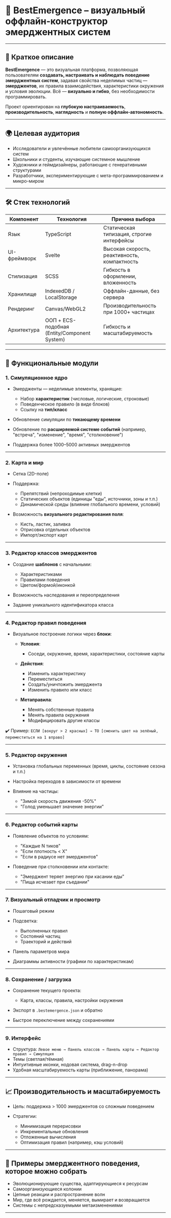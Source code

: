 # 🧠 **BestEmergence** – визуальный оффлайн-конструктор эмерджентных систем

---

## 📌 **Краткое описание**

**BestEmergence** — это визуальная платформа, позволяющая пользователям **создавать, настраивать и наблюдать поведение эмерджентных систем**, задавая свойства неделимых частиц — **эмерджентов**, их правила взаимодействия, характеристики окружения и условия эволюции. Всё — **визуально и гибко**, без необходимости программировать.

Проект ориентирован на **глубокую настраиваемость**, **производительность**, **наглядность** и **полную оффлайн-автономность**.

---

## 🌍 **Целевая аудитория**

* Исследователи и увлечённые любители самоорганизующихся систем
* Школьники и студенты, изучающие системное мышление
* Художники и геймдизайнеры, работающие с генеративными структурами
* Разработчики, экспериментирующие с мета-программированием и микро-миром

---

## 🛠️ **Стек технологий**

| Компонент    | Технология                                   | Причина выбора                               |
| ------------ | -------------------------------------------- | -------------------------------------------- |
| Язык         | TypeScript                                   | Статическая типизация, строгие интерфейсы    |
| UI-фреймворк | Svelte                                       | Высокая скорость, реактивность, компактность |
| Стилизация   | SCSS                                         | Гибкость в оформлении, вложенность           |
| Хранилище    | IndexedDB / LocalStorage                     | Оффлайн-данные, без сервера                  |
| Рендеринг    | Canvas/WebGL2                                | Производительность при 1000+ частицах        |
| Архитектура  | ООП + ECS-подобная (Entity/Component System) | Гибкость и масштабируемость                  |

---

## 🔧 **Функциональные модули**

### 1. **Симуляционное ядро**

* Эмердженты — неделимые элементы, хранящие:

  * Набор **характеристик** (числовые, логические, строковые)
  * Поведенческое правило (в виде блоков)
  * Ссылку на **тип/класс**
* Обновление симуляции по **тикающему времени**
* Обновление по **расширяемой системе событий** (например, "встреча", "изменение", "время", "столкновение")
* Поддержка более 1000–5000 активных эмерджентов

---

### 2. **Карта и мир**

* Сетка (2D-поле)
* Поддержка:

  * Препятствий (непроходимые клетки)
  * Статических объектов (единицы "еды", источники, зоны и т.п.)
  * Динамической среды (влияние глобального времени, условий)
* Возможность **визуального редактирования поля**:

  * Кисть, ластик, заливка
  * Отрисовка отдельных объектов
  * Импорт/экспорт карт

---

### 3. **Редактор классов эмерджентов**

* Создание **шаблонов** с начальными:

  * Характеристиками
  * Правилами поведения
  * Цветом/формой/иконкой
* Возможность наследования и переопределения
* Задание уникального идентификатора класса

---

### 4. **Редактор правил поведения**

* Визуальное построение логики через **блоки**:

  * **Условия**:

    * Соседи, окружение, время, характеристики, состояние карты
  * **Действия**:

    * Изменить характеристику
    * Переместиться
    * Создать/уничтожить эмерджента
    * Изменить правило или класс
  * **Метаправила**:

    * Менять собственные правила
    * Менять правила окружения
    * Модифицировать другие классы

✔️ Пример:
`ЕСЛИ [вокруг > 2 красных] → ТО [сменить цвет на зелёный, переместиться на 1 вправо]`

---

### 5. **Редактор окружения**

* Установка глобальных переменных (время, циклы, состояние сезона и т.п.)
* Настройка переходов в зависимости от времени
* Влияние на частицы:

  * "Зимой скорость движения -50%"
  * "Голод уменьшает значение энергии"

---

### 6. **Редактор событий карты**

* Появление объектов по условиям:

  * "Каждые N тиков"
  * "Если плотность < X"
  * "Если в радиусе нет эмерджентов"
* Поведение при столкновении или контакте:

  * "Эмерджент теряет энергию при касании еды"
  * "Пища исчезает при съедании"

---

### 7. **Визуальный отладчик и просмотр**

* Пошаговый режим
* Подсветка:

  * Выполненных правил
  * Состояний частиц
  * Траекторий и действий
* Панель параметров мира
* Диаграммы активности (графики по характеристикам)

---

### 8. **Сохранение / загрузка**

* Сохранение текущего проекта:

  * Карта, классы, правила, настройки окружения
* Экспорт в `.bestemergence.json` и обратно
* Быстрое переключение между сохранениями

---

### 9. **Интерфейс**

* Структура:
  `Левое меню → Панель классов → Панель карты → Редактор правил → Симуляция`
* Темы (светлая/тёмная)
* Интуитивные иконки, нодовая система, drag-n-drop
* Удобная масштабируемость карты (приближение, панорама)

---

## 📈 **Производительность и масштабируемость**

* Цель: поддержка > 1000 эмерджентов со сложным поведением
* Стратегии:

  * Минимизация перерисовки
  * Инкрементальные обновления
  * Отложенные вычисления
  * Оптимизация правил (например, кэш условий)

---

## 🔄 **Примеры эмерджентного поведения, которое можно собрать**

* Эволюционирующие существа, адаптирующиеся к ресурсам
* Самоорганизующиеся колонии
* Цепные реакции и распространение волн
* Мир, где всё рождается, меняется, вымирает и возвращается
* Системы с непредсказуемыми метаизменениями

---